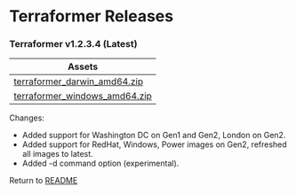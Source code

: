 # Terraformer Releases

### Terraformer v1.2.3.4 (Latest)

| Assets |
| --- |
| [terraformer_darwin_amd64.zip](https://github.com/ibm-cloud-architecture/terraformer/raw/master/releases/download/v1.2.3.4/terraformer_darwin_amd64.zip) |
| [terraformer_windows_amd64.zip](https://github.com/ibm-cloud-architecture/terraformer/raw/master/releases/download/v1.2.3.4/terraformer_windows_amd64.zip) |

Changes:
- Added support for Washington DC on Gen1 and Gen2, London on Gen2.
- Added support for RedHat, Windows, Power images on Gen2, refreshed all images to latest.
- Added -d command option (experimental).

Return to [README](/README.md)

